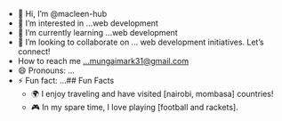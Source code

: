 - 👋 Hi, I’m @macleen-hub
- 👀 I’m interested in ...web development
- 🌱 I’m currently learning ...web development
- 💞️ I’m looking to collaborate on ... web development initiatives. Let’s connect!
-  How to reach me ...mungaimark31@gmail.com
- 😄 Pronouns: ..<html>.
- ⚡ Fun fact: ...## Fun Facts
  - 🌍 I enjoy traveling and have visited [nairobi, mombasa] countries!
  - 🎮 In my spare time, I love playing [football and rackets].


<!---
macleen-hub/macleen-hub is a ✨ special ✨ repository because its `README.md` (this file) appears on your GitHub profile.
You can click the Preview link to take a look at your changes.
--->
